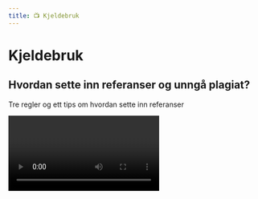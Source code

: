 ```yaml
---
title: 📺 Kjeldebruk
---
```


# Kjeldebruk

## Hvordan sette inn referanser og unngå plagiat? 

Tre regler og ett tips om hvordan sette inn referanser 

<Video id="3IIoBZ0Tf_I" title="Hvordan sette inn referanser og unngå plagiat? " />


## Kildekritikk

En liten film laga av HumSam-biblioteket ved UiO om vurdering av ulike kilder

<Video id="LswBxnztpzU" title="Kildekritikk" />


## Hvordan finne noe interessant å skrive oppgave om?

Anders Johansen er professor ved Institutt for informasjons- og medievitenskap ved UiB. Her snakker han om hvordan finne en interessant problemstilling for en bachelor- eller masteroppgave.

<Video id="FOwhrXNnHNI" title="Hvordan finne noe interessant å skrive oppgave om?" />


## Hvordan bruke informanter som kilde i akademisk tekst?

Odd Are Berkaak, professor i sosialantropologi ved Universitetet i Oslo, forteller om hvordan en kan bruke feltmateriale samlet inn ved deltagende observasjon i en akademisk tekst.

<Video id="ktM1r1Ca5Tc" title="Hvordan bruke informanter som kilde i akademisk tekst?" />


## Kva er skilnaden på ei god og ei dårleg oppgåve?

Lars Nyre er professor ved Institutt for informasjons- og medievitskap ved UiB. Her fortel han om ei oppgåve han skreiv som ikkje blei like godt motteken som han hadde håpa.

<Video id="GD1scK6R01A" title="Kva er skilnaden på ei god og ei dårleg oppgåve?" />


## Kva kjenneteiknar god akademisk kjeldebruk?

Ole Bjørn Rekdal, professor ved Institutt for velferd og deltaking ved Høgskulen på Vestlandet, fortel om kor viktig det er med god kjeldebruk i akademisk skriving.

<Video id="GPR0phJIsuk" title="Kva kjenneteiknar god akademisk kjeldebruk?" />

